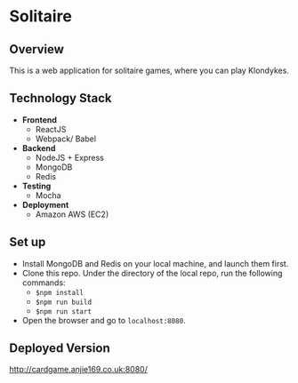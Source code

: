 # Solitaire

## Overview
This is a web application for solitaire games, where you can play Klondykes. 

## Technology Stack
- **Frontend**
	- ReactJS
	- Webpack/ Babel
-  **Backend**
	- NodeJS + Express
	- MongoDB
	- Redis
- **Testing**
	- Mocha
- **Deployment**
	- Amazon AWS (EC2)

## Set up
 - Install MongoDB and Redis on your local machine, and launch them first.
 - Clone this repo. Under the directory of the local repo, run the following commands:
	 - `$npm install`
	 - `$npm run build`
	 - `$npm run start`
- Open the browser and go to `localhost:8080`.

## Deployed Version
http://cardgame.anjie169.co.uk:8080/
